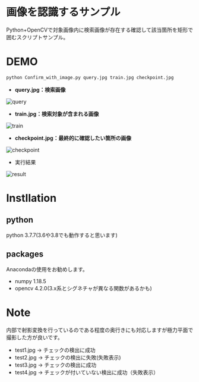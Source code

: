 # 画像を認識するサンプル

Python+OpenCVで対象画像内に検索画像が存在する確認して該当箇所を矩形で囲むスクリプトサンプル。

# DEMO
```bash
python Confirm_with_image.py query.jpg train.jpg checkpoint.jpg
```

* __query.jpg：検索画像__

![query](https://user-images.githubusercontent.com/29660278/100187053-9af7e000-2f2a-11eb-88e6-6ddc0bbb8e1e.jpg)

* __train.jpg：検索対象が含まれる画像__

![train](https://user-images.githubusercontent.com/29660278/100186982-77349a00-2f2a-11eb-9f66-3d772139afda.jpg)

* __checkpoint.jpg：最終的に確認したい箇所の画像__

![checkpoint](https://user-images.githubusercontent.com/29660278/100187094-ac40ec80-2f2a-11eb-9487-0ab915df1e8c.jpg)

* 実行結果

![result](https://user-images.githubusercontent.com/29660278/100189400-94b83280-2f2f-11eb-911f-938ec057ceba.jpg)

# Instllation
## python
python 3.7.7(3.6や3.8でも動作すると思います)

## packages
Anacondaの使用をお勧めします。

* numpy 1.18.5
* opencv 4.2.0(3.x系とシグネチャが異なる関数があるかも)

# Note
内部で射影変換を行っているのである程度の奥行きにも対応しますが極力平面で撮影した方が良いです。

* test1.jpg -> チェックの検出に成功
* test2.jpg -> チェックの検出に失敗(失敗表示)
* test3.jpg -> チェックの検出に成功
* test4.jpg -> チェックが付いていない検出に成功（失敗表示）